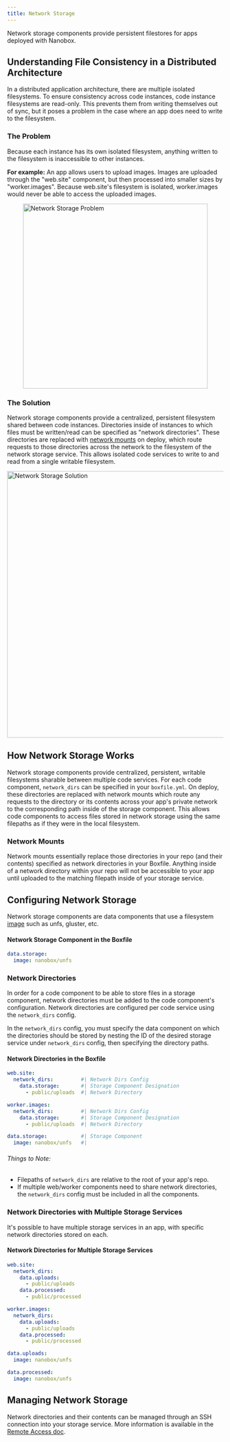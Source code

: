 ```yaml
---
title: Network Storage
---
```


Network storage components provide persistent filestores for apps deployed with Nanobox.

## Understanding File Consistency in a Distributed Architecture

In a distributed application architecture, there are multiple isolated filesystems. To ensure consistency across code instances, code instance filesystems are read-only. This prevents them from writing themselves out of sync, but it poses a problem in the case where an app does need to write to the filesystem.

### The Problem
Because each instance has its own isolated filesystem, anything written to the filesystem is inaccessible to other instances.

**For example:** An app allows users to upload images. Images are uploaded through the "web.site" component, but then processed into smaller sizes by "worker.images". Because web.site's filesystem is isolated, worker.images would never be able to access the uploaded images.

<img class="no-shadow" alt="Network Storage Problem" src="/src-images/network-storage-problem.svg" width="430" style="display: block; margin: 0 auto;">

### The Solution
Network storage components provide a centralized, persistent filesystem shared between code instances. Directories inside of instances to which files must be written/read can be specified as "network directories". These directories are replaced with [network mounts](#network-mounts) on deploy, which route requests to those directories across the network to the filesystem of the network storage service. This allows isolated code services to write to and read from a single writable filesystem.

<img  class="no-shadow" alt="Network Storage Solution" src="/src-images/network-storage-solution.svg" width="620" style="display: block; margin: 0 auto;">

## How Network Storage Works
Network storage components provide centralized, persistent, writable filesystems sharable between multiple code services. For each code component, `network_dirs` can be specified in your `boxfile.yml`. On deploy, these directories are replaced with network mounts which route any requests to the directory or its contents across your app's private network to the corresponding path inside of the storage component. This allows code components to access files stored in network storage using the same filepaths as if they were in the local filesystem.

### Network Mounts
Network mounts essentially replace those directories in your repo (and their contents) specified as network directories in your Boxfile. Anything inside of a network directory within your repo will not be accessible to your app until uploaded to the matching filepath inside of your storage service.

## Configuring Network Storage
Network storage components are data components that use a filesystem [image](/images/) such as unfs, gluster, etc.

#### Network Storage Component in the Boxfile
```yaml
data.storage:
  image: nanobox/unfs
```

### Network Directories
In order for a code component to be able to store files in a storage component, network directories must be added to the code component's configuration. Network directories are configured per code service using the `network_dirs` config.

In the `network_dirs` config, you must specify the data component on which the directories should be stored by nesting the ID of the desired storage service under `network_dirs` config, then specifying the directory paths.

#### Network Directories in the Boxfile
```yaml
web.site:
  network_dirs:         #| Network Dirs Config
    data.storage:       #| Storage Component Designation
      - public/uploads  #| Network Directory

worker.images:
  network_dirs:         #| Network Dirs Config
    data.storage:       #| Storage Component Designation
      - public/uploads  #| Network Directory

data.storage:           #| Storage Component
  image: nanobox/unfs   #|
```

###### Things to Note:
- Filepaths of `network_dirs` are relative to the root of your app's repo.
- If multiple web/worker components need to share network directories, the `network_dirs` config must be included in all the components.

### Network Directories with Multiple Storage Services
It's possible to have multiple storage services in an app, with specific network directories stored on each.

#### Network Directories for Multiple Storage Services
```yaml
web.site:
  network_dirs:
    data.uploads:
      - public/uploads
    data.processed:
      - public/processed

worker.images:
  network_dirs:
    data.uploads:
      - public/uploads
    data.processed:
      - public/processed

data.uploads:
  image: nanobox/unfs

data.processed:
  image: nanobox/unfs
```

## Managing Network Storage
Network directories and their contents can be managed through an SSH connection into your storage service. More information is available in the [Remote Access doc](/production-management/remote-access).
